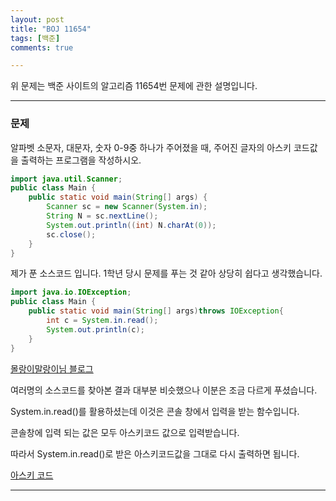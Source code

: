 ```yaml
---
layout: post
title: "BOJ 11654"
tags: [백준]
comments: true

---
```


위 문제는 백준 사이트의 알고리즘 11654번 문제에 관한 설명입니다.<br>

---

### 문제

알파벳 소문자, 대문자, 숫자 0-9중 하나가 주어졌을 때, 주어진 글자의 아스키 코드값을 출력하는 프로그램을 작성하시오.


```java
import java.util.Scanner;
public class Main {
	public static void main(String[] args) {
		Scanner sc = new Scanner(System.in);
		String N = sc.nextLine();
		System.out.println((int) N.charAt(0));
		sc.close();
	}
}
```

제가 푼 소스코드 입니다. 1학년 당시 문제를 푸는 것 같아 상당히 쉽다고 생각했습니다.

```java
import java.io.IOException;
public class Main {
	public static void main(String[] args)throws IOException{
		int c = System.in.read();
		System.out.println(c);
	}
}
```
<a href="https://blog.naver.com/PostView.nhn?blogId=jhnyang&logNo=221514840269&parentCategoryNo=28&categoryNo=32&viewDate=&isShowPopularPosts=false&from=postView">몰랑이말랑이님 블로그</a>

여러명의 소스코드를 찾아본 결과 대부분 비슷했으나 이분은 조금 다르게 푸셨습니다.

System.in.read()를 활용하셨는데 이것은 콘솔 창에서 입력을 받는 함수입니다.

콘솔창에 입력 되는 값은 모두 아스키코드 값으로 입력받습니다.

따라서 System.in.read()로 받은 아스키코드값을 그대로 다시 출력하면 됩니다.

<a href="https://www.acmicpc.net/problem/11654">아스키 코드</a>



---
